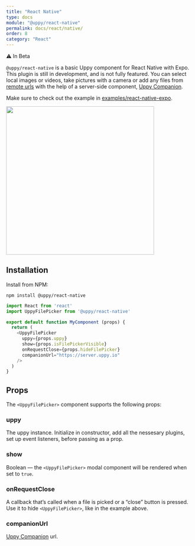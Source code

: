 ```yaml
---
title: "React Native"
type: docs
module: "@uppy/react-native"
permalink: docs/react/native/
order: 8
category: "React"
---
```


⚠️ In Beta

`@uppy/react-native` is a basic Uppy component for React Native with Expo. This plugin is still in development, and is not fully featured. You can select local images or videos, take pictures with a camera or add any files from [remote urls](/docs/url) with the help of a server-side component, [Uppy Companion](/docs/companion).

Make sure to check out the example in [examples/react-native-expo](https://github.com/transloadit/uppy/tree/master/examples/react-native-expo).

<img width="400" src="/images/2019-04-11-react-native-ui-1.png">

## Installation

Install from NPM:

```shell
npm install @uppy/react-native
```

```js
import React from 'react'
import UppyFilePicker from '@uppy/react-native'

export default function MyComponent (props) {
  return (
    <UppyFilePicker
      uppy={props.uppy}
      show={props.isFilePickerVisible}
      onRequestClose={props.hideFilePicker}
      companionUrl="https://server.uppy.io"
    />
  )
}
```

## Props

The `<UppyFilePicker>` component supports the following props:

### uppy

The uppy instance. Initialize in constructor, add all the nessesary plugins, set up event listeners, before passing as a prop.

### show

Boolean — the `<UppyFilePicker>` modal component will be rendered when set to `true`.

### onRequestClose

A callback that’s called when a file is picked or a “close” button is pressed. Use it to hide `<UppyFilePicker>`, like in the example above.

### companionUrl

[Uppy Companion](/docs/companion/) url.
